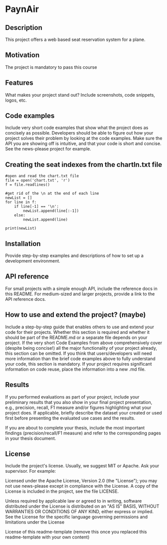 # PaynAir
## Description
This project offers a web based seat reservation system for a plane.
## Motivation
The project is mandatory to pass this course
## Features
What makes your project stand out? Include screenshots, code snippets, logos, etc.
## Code examples
Include very short code examples that show what the project does as concisely as possible. Developers should be able to figure out how your project solves their problem by looking at the code examples. Make sure the API you are showing off is intuitive, and that your code is short and concise. See the news-please project for example.
## Creating the seat indexes from the chartIn.txt file
``` 
#open and read the chart.txt file
file = open('chart.txt', 'r')
f = file.readlines()

#get rid of the \n at the end of each line
newList = []
for line in f:
    if line[-1] == '\n':
        newList.append(line[:-1])
    else:
        newList.append(line)
    
print(newList)
```

## Installation
Provide step-by-step examples and descriptions of how to set up a development environment.

## API reference
For small projects with a simple enough API, include the reference docs in this README. For medium-sized and larger projects, provide a link to the API reference docs.

## How to use and extend the project? (maybe)
Include a step-by-step guide that enables others to use and extend your code for their projects. Whether this section is required and whether it should be part of the README.md or a separate file depends on your project. If the very short Code Examples from above comprehensively cover (despite being concise!) all the major functionality of your project already, this section can be omitted. If you think that users/developers will need more information than the brief code examples above to fully understand your code, this section is mandatory. If your project requires significant information on code reuse, place the information into a new .md file.

## Results
If you performed evaluations as part of your project, include your preliminary results that you also show in your final project presentation, e.g., precision, recall, F1 measure and/or figures highlighting what your project does. If applicable, briefly describe the dataset your created or used first before presenting the evaluated use cases and the results.

If you are about to complete your thesis, include the most important findings (precision/recall/F1 measure) and refer to the corresponding pages in your thesis document.

## License
Include the project's license. Usually, we suggest MIT or Apache. Ask your supervisor. For example:

Licensed under the Apache License, Version 2.0 (the "License"); you may not use news-please except in compliance with the License. A copy of the License is included in the project, see the file LICENSE.

Unless required by applicable law or agreed to in writing, software distributed under the License is distributed on an "AS IS" BASIS, WITHOUT WARRANTIES OR CONDITIONS OF ANY KIND, either express or implied. See the License for the specific language governing permissions and limitations under the License

License of this readme-template (remove this once you replaced this readme-template with your own content)
